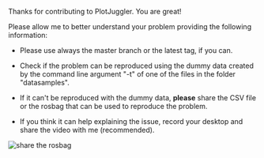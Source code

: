 Thanks for contributing to PlotJuggler. You are great!

Please allow me to better understand your problem providing the following information:

- Please use always the master branch or the latest tag, if you can. 

- Check if the problem can be reproduced using the dummy data created by the command line argument "-t" of one of the files in the folder "datasamples".

- If it can't be reproduced with the dummy data, __please__ share the CSV file or the rosbag that can be used to reproduce the problem.

- If you think it can help explaining the issue, record your desktop and share the video with me (recommended).

![share the rosbag](https://imgflip.com/i/2fz3ja)
